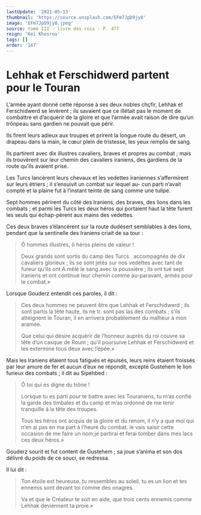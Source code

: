 ```yaml
---
lastUpdate: '2021-05-13'
thumbnail: 'https://source.unsplash.com/EFm7JpD9jy8'
image: 'EFm7JpD9jy8.jpeg'
source: tome III - livre des rois - P. 477
reign: 'Keï Khosrou'
tags: []
order: '167'
---
```


# Lehhak et Ferschidwerd partent pour le Touran

L’armée ayant donné cette réponse à ses deux nobles chçfir, Lehhak et Ferschidwerd se levèrent ; ils savaient que ce illétait pas le moment de combattre et d’acquérir de la gloire et que l’armée avait raison de dire qu’un trônpeau sans gardien ne pouvait que périr.

Ils firent leurs adieux aux troupes et prirent la longue route du désert, un drapeau dans la main, le cœur plein de tristesse, les yeux remplis de sang.

Ils partirent avec dix illustres cavaliers, braves et propres au combat ; mais ils trouvèrent sur leur chemin des cavaliers iraniens, des gardiens de la route qu’ils avaient prise.

Les Turcs lancèrent leurs chevaux et les vedettes iraniennes s’affermirent sur leurs étriers ; il s’ensuivit un combat sur lequel au-
cun parti n’avait compté et la plaine fut à l’instant teinte de sang comme une tulipe.

Sept hommes périrent du côté des Iraniens, des braves, des lions dans les combats ; et parmi les Turcs les deux héros qui portaient haut la tête furent les seuls qui échap-pèrent aux mains des vedettes.

Ces deux braves s’élancèrent sur la route dudésert semblables à des lions, pendant que la sentinelle des Iraniens criait de sa tour :

> Ô hommes illustres, ô héros pleins de valeur !
>
> Deux grands sont sortis du camp des Turcs . accompagnés de dix cavaliers glorieux ; ils se sont jetés sur nos vedettes avec tant de fureur qu’ils ont A mêlé le sang avec la poussière ; ils ont tué sept Iraniens et ont continué leur chemin comme au-paravant, armés pour le combat.»

Lorsque Gouderz entendit ces paroles, il dit :

> Ces deux hommes ne peuvent être que Lehhak et Ferschidwerd ; ils sont partis la tête haute, ils ne tr. sont pas las des combats ; s’ils atteignent le Touran, il en arrivera probablement du malheur à mon aramée.
>
> Que celui qui désire acquérir de l’honneur auprès du roi couvre sa tête d’un casque de Roum ; qu’il poursuive Lehhak et Ferschidwerd et les extermine tous deux avec l’épée.»

Mais les Iraniens étaient tous fatigués et épuisés, leurs reins étaient froissés par leur amure de fer et aucun d’eux ne répondit, excepté Gustehem le lion furieux des combats ; il dit au Sipehbed :

> Ô toi qui es digne du trône !
>
> Lorsque tu es parti pour te battre avec les Touraniens, tu m’as confié la garde des timbales et du camp et m’as ordonné de me tenir tranquille à la tête des troupes.
>
> Tous les héros ont acquis de la gloire et du renom, il n’y a que moi qui n’en ai pas en ma part à l’heure du combat. le vais saisir cette occasion de me faire un nom;je partirai et ferai tomber dans mes lacs ces deux héros.»

Gouderz sourit et fut content de Gustehem ; sa joue s’anima et son dos délivré du poids de ce souci, se redressa.

Il lui dit :

> Ton étoile est heureuse.
> tu ressembles au soleil, tu es un lion et tes ennemis sont devant toi comme des onagres.
>
> Va et que le Créateur te soit en aide, que trois cents ennemis comme Lehhak deviennent ta proie.»
